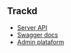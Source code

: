 ## Trackd

- [Server API](https://trackrow.herokuapp.com/)
- [Swagger docs](https://trackrow.herokuapp.com/documentation/static/index.html#/)
- [Admin plataform](https://trackrow.vercel.app/)